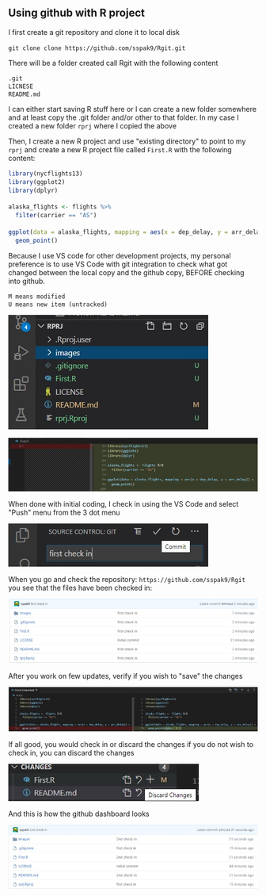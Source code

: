 ## Using github with R project

I first create a git repository and clone it to local disk

`git clone clone https://github.com/sspak9/Rgit.git`

There will be a folder created call Rgit with the following content
```
.git
LICNESE
README.md
```

I can either start saving R stuff here or I can create a new folder somewhere and at least copy the .git folder and/or other to that folder.  In my case I created a new folder `rprj` where I copied the above

Then, I create a new R project and use "existing directory" to point to my `rprj` and create a new R project file called `First.R` with the following content:

```R
library(nycflights13)
library(ggplot2)
library(dplyr)

alaska_flights <- flights %>% 
  filter(carrier == "AS")

ggplot(data = alaska_flights, mapping = aes(x = dep_delay, y = arr_delay)) + 
  geom_point()
```

Because I use VS code for other development projects, my personal preference is to use VS Code with git integration to check what got changed between the local copy and the github copy, BEFORE checking into github.
```
M means modified
U means new item (untracked)
```

![vscode](images/vscode.jpg)

![change](images/change.jpg)

When done with initial coding, I check in using the VS Code and select "Push" menu from the 3 dot menu

![checkin](images/checkin.jpg)

When you go and check the repository: `https://github.com/sspak9/Rgit` you see that the files have been checked in:

![dashboard](images/dashboard.jpg)

After you work on few updates, verify if you wish to "save" the changes

![changed2](images/changed2.jpg)

If all good, you would check in or discard the changes if you do not wish to check in, you can discard the changes

![discard](images/discard.jpg)

And this is how the github dashboard looks

![2nd](images/2nd.jpg)
